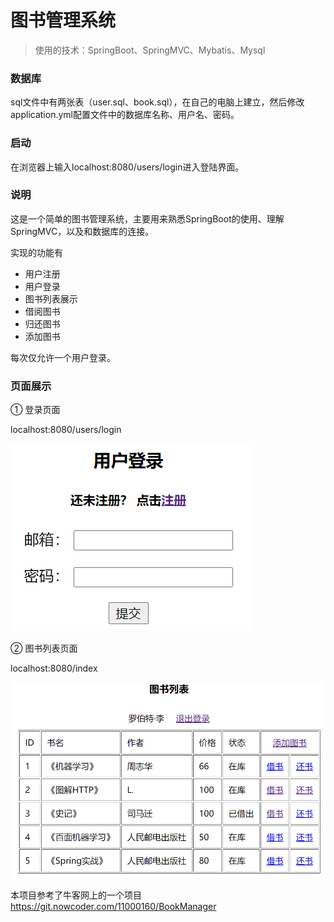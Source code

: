 # 图书管理系统

> 使用的技术：SpringBoot、SpringMVC、Mybatis、Mysql

### 数据库

sql文件中有两张表（user.sql、book.sql），在自己的电脑上建立，然后修改application.yml配置文件中的数据库名称、用户名、密码。

### 启动

在浏览器上输入localhost:8080/users/login进入登陆界面。

### 说明

这是一个简单的图书管理系统，主要用来熟悉SpringBoot的使用、理解SpringMVC，以及和数据库的连接。

实现的功能有

+ 用户注册
+ 用户登录
+ 图书列表展示
+ 借阅图书
+ 归还图书
+ 添加图书

每次仅允许一个用户登录。

### 页面展示

① 登录页面

localhost:8080/users/login

![](\pic\login.png)

② 图书列表页面

localhost:8080/index

![](\pic\book.png)



本项目参考了牛客网上的一个项目 https://git.nowcoder.com/11000160/BookManager

